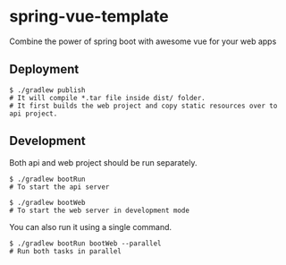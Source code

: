 # spring-vue-template

Combine the power of spring boot with awesome vue for your web apps

## Deployment

```
$ ./gradlew publish
# It will compile *.tar file inside dist/ folder.
# It first builds the web project and copy static resources over to api project.
```

## Development

Both api and web project should be run separately.

```
$ ./gradlew bootRun
# To start the api server

$ ./gradlew bootWeb
# To start the web server in development mode
```

You can also run it using a single command.

```
$ ./gradlew bootRun bootWeb --parallel
# Run both tasks in parallel
```
